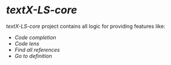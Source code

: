 # _textX-LS-core_

_textX-LS-core_ project contains all logic for providing features like:

- _Code completion_
- _Code lens_
- _Find all references_
- _Go to definition_
